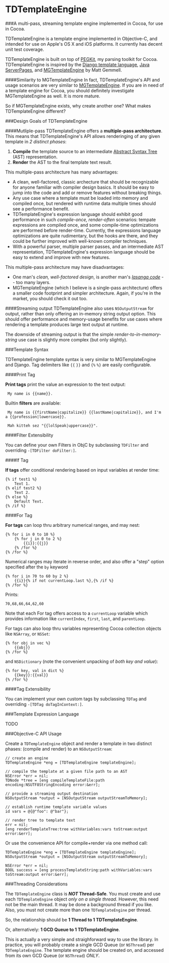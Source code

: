 TDTemplateEngine
================

###A multi-pass, streaming template engine implemented in Cocoa, for use in Cocoa. 

TDTemplateEngine is a template engine implemented in Objective-C, and intended for use on Apple's OS X and iOS platforms. It currently has decent unit test coverage.

TDTemplateEngine is built on top of [PEGKit](https://github.com/itod/pegkit#pegkit), my parsing toolkit for Cocoa. TDTemplateEngine is inspired by the [Django template language](https://docs.djangoproject.com/en/dev/topics/templates/), [Java ServerPages](http://en.wikipedia.org/wiki/JavaServer_Pages "JavaServer Pages - Wikipedia, the free encyclopedia"), and [MGTemplateEngine](http://mattgemmell.com/mgtemplateengine-templates-with-cocoa "MGTemplateEngine - Templates with Cocoa - Matt Gemmell") by Matt Gemmell.

####Similarity to MGTemplateEngine
In fact, TDTemplateEngine's API and usage scenarios are very similar to [MGTemplateEngine](https://github.com/mattgemmell/MGTemplateEngine). If you are in need of a template engine for Cocoa, you should definitely investigate MGTemplateEngine as well. It is more mature.

So if MGTemplateEngine exists, why create another one? What makes TDTemplateEngine different?

###Design Goals of TDTemplateEngine

####Mutliple-pass
TDTemplateEngine offers a **multiple-pass architecture**. This means that TDTemplateEngine's API allows renderinging of any given template in *2 distinct phases*: 

1. **Compile** the template source to an intermediate [Abstract Syntax Tree](https://en.wikipedia.org/wiki/Abstract_syntax_tree) (AST) representation.
1. **Render** the AST to the final template text result.
	
This multiple-pass architecture has many advantages:

* A clean, well-factored, classic archecture that should be recognizable for anyone familiar with compiler design basics. It should be easy to jump into the code and add or remove features without breaking things.
* Any use case where a template must be loaded into memory and compiled once, but rendered with runtime data multiple times should see a performance benefit.
* TDTemplateEngine's expression language should exhibit good performance in such *compile-once, render-often* scenarios: tempate expressions are compiled once, and some compile-time optimizations are performed before render-time. Currently, the expressions language optimizations are quite rudimentary, but the hooks are there, and they could be further improved with well-known compiler techniques.
* With a powerful parser, multiple parser passes, and an intermediate AST representation, TDTemplateEngine's expression language should be easy to extend and improve with new features.

This multiple-pass architecture may have disadvantages:

* One man's *clean, well-factored design*, is another man's *[lasanga code](http://en.wikipedia.org/wiki/Spaghetti_code#Lasagna_code "Spaghetti code - Wikipedia, the free encyclopedia")* -- too many layers.
* MGTemplateEngine (which I believe is a single-pass architecture) offers a smaller code footprint and simpler architecture. Again, if you're in the market, you should check it out too.

####Streaming output
TDTemplateEngine also uses `NSOutputStream` for output, rather than only offering an in-memory string output option. This should offer performance and memory-usage benefits for use cases where rendering a template produces large text output at runtime.

The downside of streaming output is that the simple *render-to-in-memory-string* use case is slightly more complex (but only slightly).

###Template Syntax

TDTemplateEngine template syntax is very similar to MGTemplateEngine and Django. Tag delimiters like `{{` `}}` and `{%` `%}` are easily configurable.

####Print Tag

**Print tags** print the value an expression to the text output:

	 My name is {{name}}.

Builtin **filters** are available:

	 My name is {{firstName|capitalize}} {{lastName|capitalize}}, and I'm a {{profession|lowercase}}.

	 Mah kitteh sez "{{lolSpeak|uppercase}}".
     
####Filter Extensibility

You can define your own Filters in ObjC by subclassing `TDFilter` and overriding `-[TDFilter doFilter:]`.

####If Tag

**If tags** offer conditional rendering based on input variables at render time:

	{% if test1 %}
		Text 1.
	{% elif test2 %}
		Text 2.
	{% else %}
		Default Text.
	{% /if %}

####For Tag

**For tags** can loop thru arbitrary numerical ranges, and may nest:

	{% for i in 0 to 10 %}
		{% for j in 0 to 2 %}
			{{i}}:{{j}}
		{% /for %}
	{% /for %}

Numerical ranges may iterate in reverse order, and also offer a "step" option specified after the `by` keyword

	{% for i in 70 to 60 by 2 %}
		{{i}}{% if not currentLoop.last %},{% /if %}
	{% /for %}
    
Prints:

    70,68,66,64,62,60

Note that each For tag offers access to a `currentLoop` variable which provides information like `currentIndex`, `first`, `last`, and `parentLoop`.

For tags can also loop thru variables representing Cocoa collection objects like `NSArray`, or `NSSet`:

	{% for obj in vec %}
		{{obj}}
	{% /for %}

and `NSDictionary` (note the convenient unpacking of *both key and value*):

	{% for key, val in dict %}
		{{key}}:{{val}}
	{% /for %}

####Tag Extensibility

You can implement your own custom tags by subclassing `TDTag` and overriding `-[TDTag doTagInContext:]`.

###Template Expression Language

TODO

###Objective-C API Usage

Create a `TDTemplateEngine` object and render a template in two distinct phases: (compile and render) to an `NSOutputStream`:

	// create an engine
    TDTemplateEngine *eng = [TDTemplateEngine templateEngine];
	
	// compile the template at a given file path to an AST
    NSError *err = nil;
    TDNode *tree = [eng compileTemplateFile:path encoding:NSUTF8StringEncoding error:&err];
	
	// provide a streaming output destination
    NSOutputStream *output = [NSOutputStream outputStreamToMemory];
	
	// establish runtime template variable values
	id vars = @{@"foo": @"bar"};
	
	// render tree to template text
	err = nil;
	[eng renderTemplateTree:tree withVariables:vars toStream:output error:&err];

Or use the convenience API for compile+render via one method call:

    TDTemplateEngine *eng = [TDTemplateEngine templateEngine];
    NSOutputStream *output = [NSOutputStream outputStreamToMemory];
	
    NSError *err = nil;
    BOOL success = [eng processTemplateString:path withVariables:vars toStream:output error:&err];

###Threading Considerations

The `TDTemplateEngine` class is ***NOT* Thread-Safe**. You must create and use each `TDTemplateEngine` object *only on a single thread*. However, this need not be the main thread. It may be done a background thread if you like. Also, you must not create more than one `TDTemplateEngine` per thread.

So, the relationship should be **1 Thread to 1 TDTemplateEngine**.

Or, alternatively: **1 GCD Queue to 1 TDTemplateEngine**.

This is actually a very simple and straighforward way to use the library. In practice, you will probably create a single GCD Queue (or `NSThread`) per `TDTemplateEngine`. The template engine should be created on, and accessed from its own GCD Queue (or `NSThread`) *ONLY*.